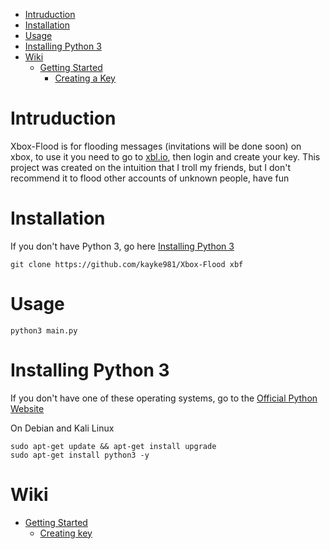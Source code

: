 * [Intruduction](#intruduction)
* [Installation](#installation)
* [Usage](#usage)
* [Installing Python 3](#installing-python-3)
* [Wiki](#wiki)
  *  [Getting Started](https://github.com/kayke981/Xbox-Flood/wiki/Getting-Started)
     *   [Creating a Key](https://github.com/kayke981/Xbox-Flood/wiki/Getting-Started#creating-a-key) 

# Intruduction
Xbox-Flood is for flooding messages (invitations will be done soon) on xbox, to use it you need to go to [xbl.io](https://xbl.io), then login and create your key.
This project was created on the intuition that I troll my friends, but I don't recommend it to flood other accounts of unknown people, have fun
# Installation
If you don't have Python 3, go here [Installing Python 3](#installing-python-3)

```
git clone https://github.com/kayke981/Xbox-Flood xbf
```

# Usage
```
python3 main.py
```

# Installing Python 3
If you don't have one of these operating systems, go to the [Official Python Website](https://www.python.org/downloads/)

On Debian and Kali Linux
```
sudo apt-get update && apt-get install upgrade
sudo apt-get install python3 -y
```

# Wiki

* [Getting Started](https://github.com/kayke981/Xbox-Flood/wiki/Getting-Started)
  *  [Creating key](https://github.com/kayke981/Xbox-Flood/wiki/Getting-Started#creating-a-key)
